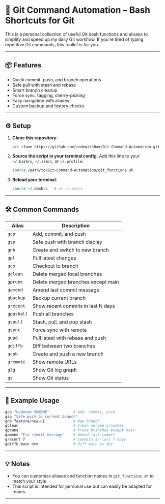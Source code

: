 # 🚀 Git Command Automation – Bash Shortcuts for Git

This is a personal collection of useful Git bash functions and aliases to simplify and speed up my daily Git workflow.
If you're tired of typing repetitive Git commands, this toolkit is for you.

---

## 📦 Features

* Quick commit, push, and branch operations
* Safe pull with stash and rebase
* Smart branch cleanup
* Force sync, tagging, cherry-picking
* Easy navigation with aliases
* Custom backup and history checks

---

## ⚙️ Setup

1. **Clone this repository**:

   ```bash
   git clone https://github.com/codewith0xm/Git-Command-Automation.git
   ```

2. **Source the script in your terminal config**:
   Add this line to your `~/.bashrc`, `~/.zshrc`, or `~/.profile`:

   ```bash
   source /path/to/Git-Command-Automation/git_functions.sh
   ```

3. **Reload your terminal**:

   ```bash
   source ~/.bashrc   # or ~/.zshrc
   ```

---

## 🛠️ Common Commands

| Alias      | Description                        |
| ---------- | ---------------------------------- |
| `gcp`      | Add, commit, and push              |
| `gsp`      | Safe push with branch display      |
| `gnb`      | Create and switch to new branch    |
| `gpl`      | Pull latest changes                |
| `gco`      | Checkout to branch                 |
| `gclean`   | Delete merged local branches       |
| `gprune`   | Delete merged branches except main |
| `gamend`   | Amend last commit message          |
| `gbackup`  | Backup current branch              |
| `grecent`  | Show recent commits in last N days |
| `gpushall` | Push all branches                  |
| `gspull`   | Stash, pull, and pop stash         |
| `gsync`    | Force sync with remote             |
| `gupd`     | Pull latest with rebase and push   |
| `gdiffb`   | Diff between two branches          |
| `gcpb`     | Create and push a new branch       |
| `gremote`  | Show remote URLs                   |
| `glg`      | Show Git log graph                 |
| `gs`       | Show Git status                    |

---

## 🚀 Example Usage

```bash
gcp "Updated README"           # Add, commit, push
gsp "Safe push to current branch"
gnb feature/new-ui             # New branch
gclean                         # Clean merged branches
gprune                         # Prune branches except main
gamend "Fix commit message"    # Amend last commit
grecent 7                      # Commits in last 7 days
gdiffb main dev                # Diff main vs dev
```

---

## 💡 Notes

* You can customize aliases and function names in `git_functions.sh` to match your style.
* This script is intended for personal use but can easily be adapted for teams.

---


